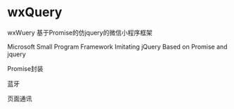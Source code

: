 # wxQuery

wxWuery 基于Promise的仿jquery的微信小程序框架

Microsoft Small Program Framework Imitating jQuery Based on Promise and jquery

Promise封装

蓝牙

页面通讯

